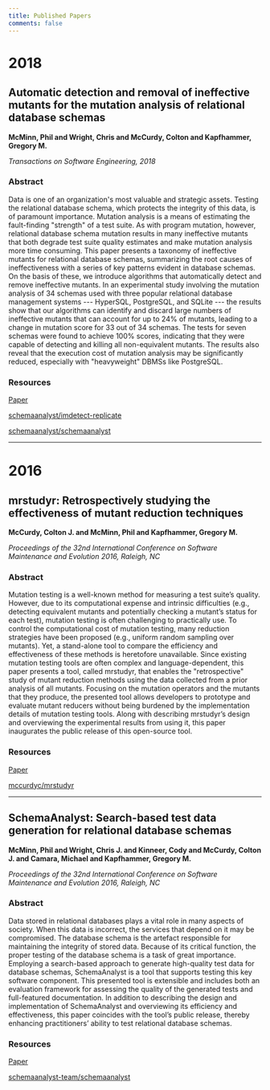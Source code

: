 ```yaml
---
title: Published Papers
comments: false
---
```


# 2018

## Automatic detection and removal of ineffective mutants for the mutation analysis of relational database schemas

**McMinn, Phil and Wright, Chris and McCurdy, Colton and Kapfhammer, Gregory M.**

_Transactions on Software Engineering, 2018_

### Abstract

Data is one of an organization's most valuable and strategic assets. Testing the
relational database schema, which protects the integrity of this data, is of
paramount importance. Mutation analysis is a means of estimating the fault-finding
"strength" of a test suite. As with program mutation, however, relational database
schema mutation results in many ineffective mutants that both degrade test suite
quality estimates and make mutation analysis more time consuming. This paper presents
a taxonomy of ineffective mutants for relational database schemas, summarizing
the root causes of ineffectiveness with a series of key patterns evident in
database schemas. On the basis of these, we introduce algorithms that automatically
detect and remove ineffective mutants. In an experimental study involving the mutation
analysis of 34 schemas used with three popular relational database management
systems --- HyperSQL, PostgreSQL, and SQLite --- the results show that our algorithms
can identify and discard large numbers of ineffective mutants that can account
for up to 24% of mutants, leading to a change in mutation score for 33 out of 34
schemas. The tests for seven schemas were found to achieve 100% scores, indicating
that they were capable of detecting and killing all non-equivalent mutants.
The results also reveal that the execution cost of mutation analysis may be
significantly reduced, especially with "heavyweight" DBMSs like PostgreSQL.

### Resources


<a href="/papers/McMinn2018-paper.pdf" target="_blank"><i class='fa fa-download'></i> Paper</a>

<a href="https://github.com/schemaanalyst/imdetect-replicate" target="_blank"><i class='fab fa-github'></i> schemaanalyst/imdetect-replicate</a>

<a href="https://github.com/schemaanalyst/schemaanalyst" target="_blank"><i class='fab fa-github'></i> schemaanalyst/schemaanalyst</a>

---

# 2016

## mrstudyr: Retrospectively studying the effectiveness of mutant reduction techniques

**McCurdy, Colton J. and McMinn, Phil and Kapfhammer, Gregory M.**

_Proceedings of the 32nd International Conference on Software Maintenance and Evolution 2016, Raleigh, NC_

### Abstract

Mutation testing is a well-known method for measuring a test suite’s quality. However, due to its computational
expense and intrinsic difficulties (e.g., detecting equivalent mutants and potentially checking a mutant’s status
for each test), mutation testing is often challenging to practically use. To control the computational cost of
mutation testing, many reduction strategies have been proposed (e.g., uniform random sampling over mutants).
Yet, a stand-alone tool to compare the efficiency and effectiveness of these methods is heretofore unavailable.
Since existing mutation testing tools are often complex and language-dependent, this paper presents a tool, called
mrstudyr, that enables the "retrospective" study of mutant reduction methods using the data collected from a prior
analysis of all mutants. Focusing on the mutation operators and the mutants that they produce, the presented tool
allows developers to prototype and evaluate mutant reducers without being burdened by the implementation details
of mutation testing tools. Along with describing mrstudyr’s design and overviewing the experimental results from
using it, this paper inaugurates the public release of this open-source tool.

### Resources

<a href="/papers/icsme2016-mrstudyr.pdf" target="_blank"><i class='fa fa-download'></i> Paper</a>

<a href="https://github.com/mccurdyc/mrstudyr" target="_blank"><i class='fab fa-github'></i> mccurdyc/mrstudyr</a>

---

## SchemaAnalyst: Search-based test data generation for relational database schemas

**McMinn, Phil and Wright, Chris J. and Kinneer, Cody and McCurdy, Colton J. and Camara, Michael and Kapfhammer, Gregory M.**

_Proceedings of the 32nd International Conference on Software Maintenance and Evolution 2016, Raleigh, NC_

### Abstract

Data stored in relational databases plays a vital role in many aspects of society. When this data is incorrect, the
services that depend on it may be compromised. The database schema is the artefact responsible for maintaining the
integrity of stored data. Because of its critical function, the proper testing of the database schema is a task of
great importance. Employing a search-based approach to generate high-quality test data for database schemas,
SchemaAnalyst is a tool that supports testing this key software component. This presented tool is extensible
and includes both an evaluation framework for assessing the quality of the generated tests and full-featured
documentation. In addition to describing the design and implementation of SchemaAnalyst and overviewing its efficiency
and effectiveness, this paper coincides with the tool’s public release, thereby enhancing practitioners’ ability to
test relational database schemas.

### Resources

<a href="/papers/McMinn2016c-paper.pdf" target="_blank"><i class='fa fa-download'></i> Paper</a>

<a href="https://github.com/schemaanalyst-team/schemaanalyst" target="_blank"><i class='fab fa-github'></i> schemaanalyst-team/schemaanalyst</a>
